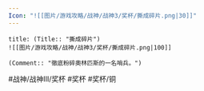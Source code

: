```yaml
---
Icon: "![[图片/游戏攻略/战神/战神3/奖杯/撕成碎片.png|30]]"
---
```

```ad-common-bronze-trophy
title: (Title:: "撕成碎片")
![[图片/游戏攻略/战神/战神3/奖杯/撕成碎片.png|100]]

(Comment:: "徹底粉碎奧林匹斯的一名哨兵。")
```

#战神/战神III/奖杯 #奖杯 #奖杯/铜
